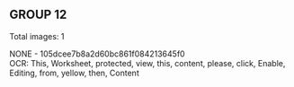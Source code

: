 ## GROUP 12
Total images: 1  

NONE - 105dcee7b8a2d60bc861f084213645f0  
OCR: This, Worksheet, protected, view, this, content, please, click, Enable, Editing, from, yellow, then, Content  

